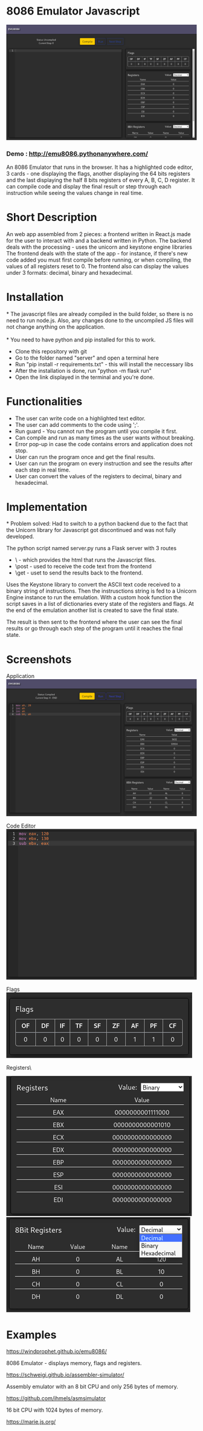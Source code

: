 # 8086 Emulator Javascript

![alt text](ss2.png "Main")

### Demo :  http://emu8086.pythonanywhere.com/

An 8086 Emulator that runs in the browser. It has a highlighted code editor, 3 cards - one displaying the flags, another displaying the 64 bits registers and the last displaying the half 8 bits registers of every A, B, C, D register. It can compile code and display the final result or step through each instruction while seeing the values change in real time.


# Short Description

An web app assembled from 2 pieces: a frontend written in React.js made for the user to interact with and a backend written in Python.
The backend deals with the processing - uses the unicorn and keystone engine libraries 
The frontend deals with the state of the app - for instance, if there's new code added you must first compile before running, or when compiling, the values of all registers reset to 0.
The frontend also can display the values under 3 formats: decimal, binary and hexadecimal.

# Installation

\* The javascript files are already compiled in the build folder, so there is no need to run node.js. Also, any changes done to the uncompiled JS files will not change anything on the application. \
\
\* You need to have python and pip installed for this to work.

* Clone this repository with git
* Go to the folder named "server" and open a terminal here
* Run "pip install -r requirements.txt" - this will install the neccessary libs
* After the installation is done, run "python -m flask run"
* Open the link displayed in the terminal and you're done.

# Functionalities

* The user can write code on a highlighted text editor.
* The user can add comments to the code using ';'.
* Run guard - You cannot run the program until you compile it first.
* Can compile and run as many times as the user wants without breaking.
* Error pop-up in case the code contains errors and application does not stop.
* User can run the program once and get the final results.
* User can run the program on every instruction and see the results after each step in real time.
* User can convert the values of the registers to decimal, binary and hexadecimal.

# Implementation
\* Problem solved: Had to switch to a python backend due to the fact that the Unicorn library for Javascript got discontinued and was not fully developed.

The python script named server.py runs a Flask server with 3 routes
* \ - which provides the html that runs the Javascript files.
* \post - used to receive the code text from the frontend 
* \get - uset to send the results back to the frontend.

Uses the Keystone library to convert the ASCII text code received to a binary string of instructions. Then the instrusctions string is fed to a Unicorn Engine instance to run the emulation. With a custom hook function the script saves in a list of dictionaries every state of the registers and flags. At the end of the emulation another list is created to save the final state.

The result is then sent to the frontend where the user can see the final results or go through each step of the program until it reaches the final state.

# Screenshots
Application\
![alt text](ss1.png "Application")

Code Editor\
![alt text](ss3.png "Main")

Flags\
![alt text](ss6.png "Main")

Registers\

![alt text](ss4.png "Main")
![alt text](ss5.png "Main")

# Examples

  https://windprophet.github.io/emu8086/

  8086 Emulator - displays memory, flags and registers.

  https://schweigi.github.io/assembler-simulator/

  Assembly emulator with an 8 bit CPU and only 256 bytes of memory.

  https://github.com/ihmels/asmsimulator

  16 bit CPU with 1024 bytes of memory.

  https://marie.js.org/